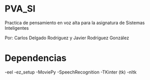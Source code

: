 # PVA_SI
Practica de pensamiento en voz alta para la asignatura de Sistemas Inteligentes

Por: Carlos Delgado Rodríguez y Javier Rodríguez González

# Dependencias
-eel
-ez_setup
-MoviePy
-SpeechRecognition
-TKinter (tk)
-nltk